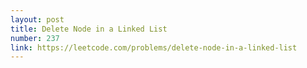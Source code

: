 ```yaml
---
layout: post
title: Delete Node in a Linked List
number: 237
link: https://leetcode.com/problems/delete-node-in-a-linked-list
---
```

